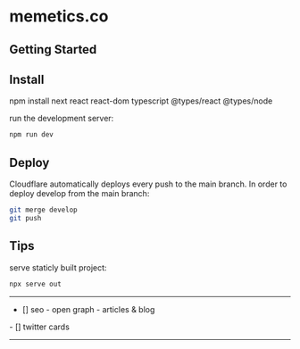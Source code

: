 # memetics.co

## Getting Started

## Install

npm install next react react-dom typescript @types/react @types/node



run the development server:

```bash
npm run dev
```

## Deploy

Cloudflare automatically deploys every push to the main branch.
In order to deploy develop from the main branch:

```bash
git merge develop
git push
```

## Tips

serve staticly built project:

```bash
npx serve out
```


---
- [] seo - open graph - articles & blog

<meta property="og:title" content="Affordable Land Deals in Poland" />
<meta property="og:description" content="Browse and compare top land investment opportunities in Poland." />
<meta property="og:image" content="https://example.com/image.jpg" />
<meta property="og:url" content="https://example.com/page-url" />
- [] twitter cards
<meta name="twitter:card" content="summary_large_image" />
<meta name="twitter:title" content="Affordable Land Deals in Poland" />
<meta name="twitter:description" content="Explore real estate freedom." />
<meta name="twitter:image" content="https://example.com/image.jpg" />

---

